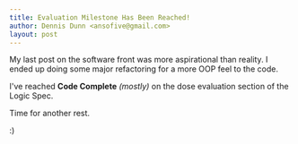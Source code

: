 ```yaml
---
title: Evaluation Milestone Has Been Reached!
author: Dennis Dunn <ansofive@gmail.com>
layout: post
---
```


My last post on the software front was more aspirational than reality.
I ended up doing some major refactoring for a more OOP feel to the
code.

I've reached **Code Complete** *(mostly)* on the dose evaluation section
of the Logic Spec.

Time for another rest.

:)
